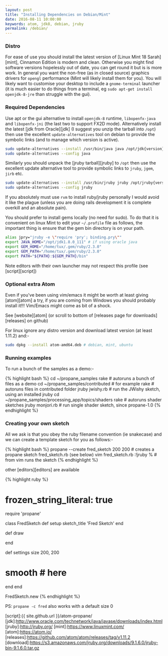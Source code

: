 ```yaml
---
layout: post
title: "Installing Dependencies on Debian/Mint"
date: 2016-08-11 10:00:00
keywords: atom, jdk8, debian, jruby
permalink: /debian/
---
```

### Distro ###

For ease of use you should install the latest version of [Linux Mint 18 Sarah][mint], Cinnamon Edition is modern and clean. Otherwise you might find software versions hopelessly out of date, you can get round it but is is more work.  In general you want the non-free (as in closed source) graphics drivers for `opengl` performance (Mint will likely install them for you).  You will likely want to customise your desktop to include a `gnome-terminal` launcher (it is much easier to do things from a terminal, eg `sudo apt-get install openjdk-8-jre` than struggle with the gui).

### Required Dependencies ###

Use apt or the gui alternative to install `openjdk-8` runtime, `libopenfx-java` and `libopenfx-jni` (the last two to support FX2D mode). Alternatively install the latest [jdk from Oracle][jdk] (I suggest you unzip the tarball into `/opt`) then use the excellent `update-alternatives` tool on debian to provide the symbolic links (and to manage which version is active).

```bash
sudo update-alternatives --install /usr/bin/java java /opt/jdk{version}/bin/java 100
sudo update-alternatives --config java
```

Similarly you should unpack the [jruby tarball][jruby] to `/opt`  then use the excellent update alternative tool to provide symbolic links to `jruby`, `jgem`, `jirb` etc.

```bash
sudo update-alternatives --install /usr/bin/jruby jruby /opt/jruby{version}/bin/jruby 100
sudo update-alternatives --config jruby
```

If you absolutely must use `rvm` to install ruby/jruby personally I would avoid it like the plague (unless you are doing rails development it is complete overkill and an absolute pain).

You should prefer to install gems locally (no need for sudo). To do that it is convenient on linux Mint to edit your `~/.profile` file as follows, the important thing is ensure that the gem bin directory is on your path.

```bash
alias jpry="jruby -e \"require 'pry'; binding.pry\""
export JAVA_HOME="/opt/jdk1.8.0_111" # if using oracle java
export GEM_HOME="/home/tux/.gem/ruby/2.3.0"
export GEM_PATH="/home/tux/.gem/ruby/2.3.0"
export PATH="${PATH}:${GEM_PATH}/bin"
```
Note editors with their own launcher may not respect this profile (see [script][script])

### Optional extra Atom ###

Even if you've been using vim/emacs it might be worth at least giving [atom][atom] a try, if you are coming from Windows you should probably install it!!! Vim/Emacs might come as bit of a shock.

See [website][atom] (or scroll to bottom of [releases page for downloads][releases] on github)

For linux ignore any distro version and download latest version (at least 1.11.2) and:-

```bash
sudo dpkg --install atom-amd64.deb # debian, mint, ubuntu
```

### Running examples ###

To run a bunch of the samples as a demo:-

{% highlight bash %}
cd ~/propane_samples
rake # autoruns a bunch of files as a demo
cd ~/propane_samples/contributed # for example
rake # autoruns files in contributed folder
jruby jwishy.rb # run the JWishy sketch, using an installed jruby
cd ~/propane_samples/processing_app/topics/shaders
rake # autoruns shader sketches
jruby monjori.rb # run single shader sketch, since propane-1.0
{% endhighlight %}

### Creating your own sketch

All we ask is that you obey the ruby filename convention (ie snakecase) and we can create a template sketch for you as follows:-

{% highlight bash %}
propane --create fred_sketch 200 200 # creates a propane sketch fred_sketch.rb (see below)
vim fred_sketch.rb
:!jruby % # from vim runs the sketch
{% endhighlight %}

other [editors][editors] are available

{% highlight ruby %}
# frozen_string_literal: true
require 'propane'

class FredSketch
  def setup
  sketch_title 'Fred Sketch'
  end

  def draw

  end

  def settings
  size 200, 200
  # smooth # here
  end
end

FredSketch.new
{% endhighlight %}

PS: `propane -c fred` also works with a default size 0

[script]:{{ site.github.url }}/atom-propane/
[jdk]:http://www.oracle.com/technetwork/java/javase/downloads/index.html
[jruby]:http://jruby.org/
[mint]:https://www.linuxmint.com/
[atom]:https://atom.io/
[releases]:https://github.com/atom/atom/releases/tag/v1.11.2
[download]:https://s3.amazonaws.com/jruby.org/downloads/9.1.6.0/jruby-bin-9.1.6.0.tar.gz
